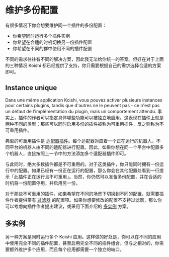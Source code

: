 # 维护多份配置

有很多情况下你会想要维护同一个插件的多份配置：

- 你希望同时运行多个插件实例
- 你希望在合适的时机切换另一份插件配置
- 你希望在不同的群中使用不同的插件配置

不同的需求往往有不同的解决方案，因此我无法给你统一的答案。但好在对于上面的三种情况 Koishi 都已经提供了支持，你只需要根据自己的需求选择合适的方案即可。

## Instance unique

Dans une même application Koishi, vous pouvez activer plusieurs instances pour certains plugins, tandis que d'autres ne le peuvent pas - ce n'est pas un défaut de l'implémentation du plugin, mais un comportement attendu. 事实上，插件的作者可以指定具体哪些功能可以被独立地启用。这表现在插件上就是两种不同的类型：那些可以同时启用多份的插件被称为可重用插件，反之则称为不可重用插件。

典型的可重用插件是 [适配器插件](../usage/adapter.md)。每个适配器对应着一个正在运行的机器人，不同平台的机器人由不同的适配器进行配置。因此，如果你想在同一个平台中配置多个机器人，直接按照上一节中的方法添加多个适配器插件即可。

与此同时，绝大多数插件都是不可重用的。对于这类插件，你只能同时拥有一份运行中的配置。如果已经有一份正在运行的配置，那么你会在其他配置处看到一行提示「此插件正在运行且不可重用」。当然，你仍然可以准备多份配置，并在合适的时机将一份配置停用，并启用另一份。

对于那些不可重用的插件，如果希望在不同的场景下切换到不同的配置，就需要插件作者提供带有 [过滤器](../usage/customize.md#过滤器) 的配置项。如果你想要修改的配置不支持过滤器，那么你可以考虑向插件作者提出建议，或采用下面介绍的 [多实例](#多实例) 方案。

## 多实例

另一种方案是同时运行多个 Koishi 应用。这样做的好处是，你可以在不同的应用中使用完全不同的插件配置，甚至启用完全不同的插件组合。但与之相对的，你需要额外维护多个应用，而且每个应用都需要一个独立的端口。
